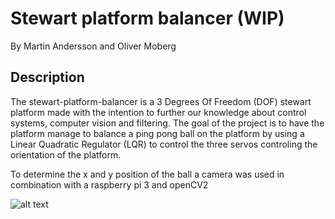 # Stewart platform balancer (WIP)
By Martin Andersson and Oliver Moberg

## Description
The stewart-platform-balancer is a 3 Degrees Of Freedom (DOF) stewart platform made with the intention to further our knowledge about control systems, computer vision and filtering. The goal of the project is to have the platform manage to balance a ping pong ball on the platform by using a Linear Quadratic Regulator (LQR) to control the three servos controling the orientation of the platform.
 
 To determine the x and y position of the ball a camera was used in combination with a raspberry pi 3 and openCV2

 
![alt text]( Stewart_platform_V1.png "Prototype of the stewart platform balancer")
